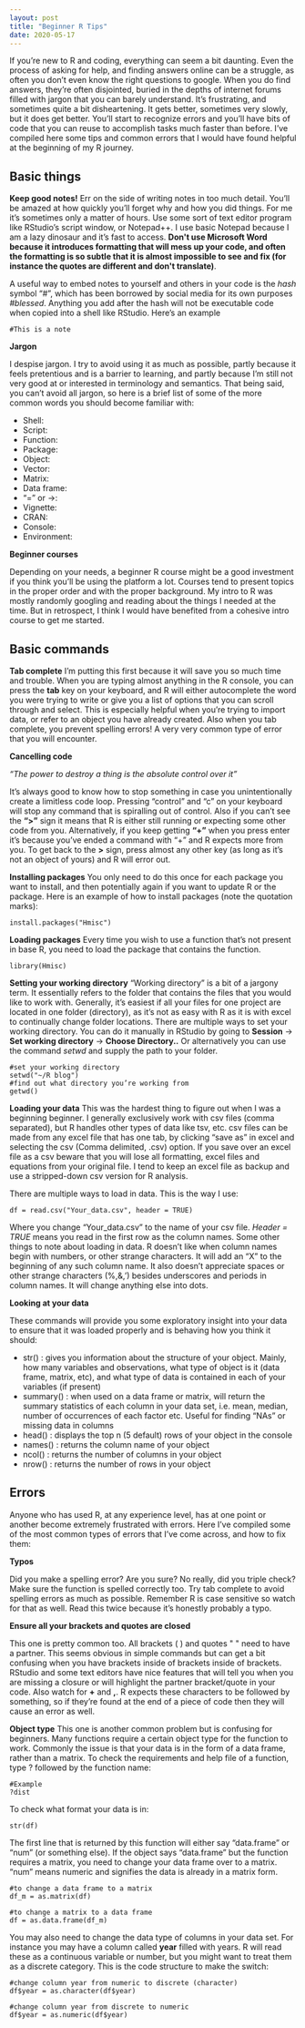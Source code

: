 ```yaml
---
layout: post
title: "Beginner R Tips"
date: 2020-05-17
---
```



If you’re new to R and coding, everything can seem a bit daunting. Even the process of asking for help, and finding answers online can be a struggle, as often you don’t even know the right questions to google. When you do find answers, they’re often disjointed, buried in the depths of internet forums filled with jargon that you can barely understand. It’s frustrating, and sometimes quite a bit disheartening. It gets better, sometimes very slowly, but it does get better. You’ll start to recognize errors and you’ll have bits of code that you can reuse to accomplish tasks much faster than before.  I’ve compiled here some tips and common errors that I would have found helpful at the beginning of my R journey. 

## Basic things ## 
**Keep good notes!**
Err on the side of writing notes in too much detail.  You’ll be amazed at how quickly you’ll forget why and how you did things. For me it’s sometimes only a matter of hours. Use some sort of text editor program like RStudio’s script window, or Notepad++. I use basic Notepad because I am a lazy dinosaur and it’s fast to access. **Don't use Microsoft Word because it introduces formatting that will mess up your code, and often the formatting is so subtle that it is almost impossible to see and fix (for instance the quotes are different and don't translate)**.  

A useful way to embed notes to yourself and others in your code is the *hash* symbol “#”, which has been borrowed by social media for its own purposes *#blessed*. Anything you add after the hash will not be executable code when copied into a shell like RStudio. Here’s an example 

```
#This is a note
``` 

**Jargon**

I despise jargon. I try to avoid using it as much as possible, partly because it feels pretentious and is a barrier to learning, and partly because I’m still not very good at or interested in terminology and semantics. That being said, you can’t avoid all jargon, so here is a brief list of some of the more common words you should become familiar with: 
-	Shell:
-	Script:
-	Function: 
-	Package: 
-	Object:
-	Vector:
-	Matrix: 
-	Data frame:
-	“=” or ->:  
-	Vignette: 
-	CRAN: 
-	Console: 
-	Environment:

**Beginner courses**

Depending on your needs, a beginner R course might be a good investment if you think you’ll be using the platform a lot. Courses tend to present topics in the proper order and with the proper background. My intro to R was mostly randomly googling and reading about the things I needed at the time. But in retrospect, I think I would have benefited from a cohesive intro course to get me started.  

## Basic commands ##
**Tab complete**
I’m putting this first because it will save you so much time and trouble. When you are typing almost anything in the R console, you can press the **tab** key on your keyboard, and R will either autocomplete the word you were trying to write or give you a list of options that you can scroll through and select. This is especially helpful when you’re trying to import data, or refer to an object you have already created. Also when you tab complete, you prevent spelling errors! A very very common type of error that you will encounter. 

**Cancelling code** 

*“The power to destroy a thing is the absolute control over it”*

It’s always good to know how to stop something in case you unintentionally create a limitless code loop. Pressing “control” and “c” on your keyboard will stop any command that is spiralling out of control. Also if you can’t see the **“>”** sign it means that R is either still running or expecting some other code from you. 
 Alternatively, if you keep getting **“+”** when you press enter it’s because you’ve ended a command with “+” and R expects more from you. To get back to the **>** sign, press almost any other key (as long as it’s not an object of yours) and R will error out.

**Installing packages**
You only need to do this once for each package you want to install, and then potentially again if you want to update R or the package. Here is an example of how to install packages (note the quotation marks): 

```
install.packages("Hmisc")
``` 

**Loading packages**
Every time you wish to use a function that’s not present in base R, you need to load the package that contains the function. 

```
library(Hmisc)
```

**Setting your working directory**
“Working directory” is a bit of a jargony term. It essentially refers to the folder that contains the files that you would like to work with. Generally, it’s easiest if all your files for one project are located in one folder (directory), as it’s not as easy with R as it is with excel to continually change folder locations. There are multiple ways to set your working directory. 
You can do it manually in RStudio by going to **Session** -> **Set working directory** -> **Choose Directory..** 
Or alternatively you can use the command *setwd* and supply the path to your folder. 

```
#set your working directory
setwd("~/R blog")
#find out what directory you’re working from 
getwd()
```

**Loading your data**
This was the hardest thing to figure out when I was a beginning beginner. I generally exclusively work with csv files (comma separated), but R handles other types of data like tsv, etc. csv files can be made from any excel file that has one tab, by clicking “save as” in excel and selecting the csv (Comma delimited, .csv) option. If you save over an excel file as a csv beware that you will lose all formatting, excel files and equations from your original file. I tend to keep an excel file as backup and use a stripped-down csv version for R analysis. 

There are multiple ways to load in data. This is the way I use: 
```
df = read.csv("Your_data.csv", header = TRUE)
```
Where you change “Your_data.csv” to the name of your csv file. *Header = TRUE* means you read in the first row as the column names. 
Some other things to note about loading in data. R doesn’t like when column names begin with numbers, or other strange characters. It will add an “X” to the beginning of any such column name. It also doesn’t appreciate spaces or other strange characters (%,&,’) besides underscores and periods in column names. It will change anything else into dots. 

**Looking at your data**

These commands will provide you some exploratory insight into your data to ensure that it was loaded properly and is behaving how you think it should: 

-	str() : gives you information about the structure of your object. Mainly, how many variables and observations, what type of object is it (data frame, matrix, etc), and what type of data is contained in each of your variables (if present)
-	summary() : when used on a data frame or matrix, will return the summary statistics of each column in your data set, i.e. mean, median, number of occurrences of each factor etc. Useful for finding “NAs” or missing data in columns 
-	head() : displays the top n (5 default) rows of your object in the console
-	names() : returns the column name of your object 
-	ncol() : returns the number of columns in your object
-	nrow() : returns the number of rows in your object


## Errors ##
Anyone who has used R, at any experience level, has at one point or another become extremely frustrated with errors. Here I’ve compiled some of the most common types of errors that I’ve come across, and how to fix them: 

**Typos**

Did you make a spelling error? Are you sure? No really, did you triple check? Make sure the function is spelled correctly too.  Try tab complete to avoid spelling errors as much as possible. Remember R is case sensitive so watch for that as well. Read this twice because it’s honestly probably a typo. 

**Ensure all your brackets and quotes are closed**

This one is pretty common too. All brackets ( ) and quotes " " need to have a partner. This seems obvious in simple commands but can get a bit confusing when you have brackets inside of brackets inside of brackets. RStudio and some text editors have nice features that will tell you when you are missing a closure or will highlight the partner bracket/quote in your code. Also watch for **+** and **,**. R expects these characters to be followed by something, so if they’re found at the end of a piece of code then they will cause an error as well. 

**Object type**
This one is another common problem but is confusing for beginners. Many functions require a certain object type for the function to work. Commonly the issue is that your data is in the form of a data frame, rather than a matrix. To check the requirements and help file of a function, type ? followed by the function name:

```
#Example 
?dist
```

To check what format your data is in: 
```
str(df)
``` 
The first line that is returned by this function will either say “data.frame” or “num” (or something else). If the object says “data.frame” but the function requires a matrix, you need to change your data frame over to a matrix. “num” means numeric and signifies the data is already in a matrix form. 
```
#to change a data frame to a matrix
df_m = as.matrix(df)

#to change a matrix to a data frame 
df = as.data.frame(df_m)
```
You may also need to change the data type of columns in your data set. For instance you may have a column called **year** filled with years. R will read these as a continuous variable or number, but you might want to treat them as a discrete category. This is the code structure to make the switch: 

```
#change column year from numeric to discrete (character) 
df$year = as.character(df$year)

#change column year from discrete to numeric
df$year = as.numeric(df$year)
```
